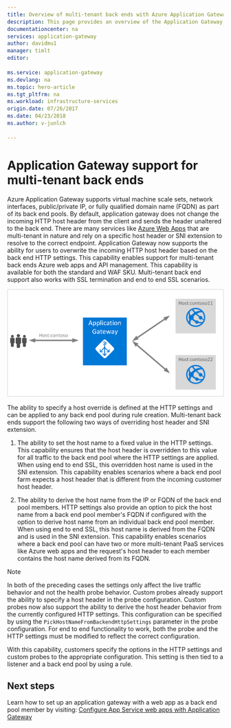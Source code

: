 ```yaml
---
title: Overview of multi-tenant back ends with Azure Application Gateway | Microsoft Docs
description: This page provides an overview of the Application Gateway support for multi-tenant back ends.
documentationcenter: na
services: application-gateway
author: davidmu1
manager: timlt
editor: 

ms.service: application-gateway
ms.devlang: na
ms.topic: hero-article
ms.tgt_pltfrm: na
ms.workload: infrastructure-services
origin.date: 07/26/2017
ms.date: 04/23/2018
ms.author: v-junlch

---
```


# Application Gateway support for multi-tenant back ends

Azure Application Gateway supports virtual machine scale sets, network interfaces, public/private IP, or fully qualified domain name (FQDN) as part of its back end pools. By default, application gateway does not change the incoming HTTP host header from the client and sends the header unaltered to the back end. There are many services like [Azure Web Apps](../app-service/app-service-web-overview.md) that are multi-tenant in nature and rely on a specific host header or SNI extension to resolve to the correct endpoint. Application Gateway now supports the ability for users to overwrite the incoming HTTP host header based on the back end HTTP settings. This capability enables support for multi-tenant back ends Azure web apps and API management. This capability is available for both the standard and WAF SKU. Multi-tenant back end support also works with SSL termination and end to end SSL scenarios.

![web app scenario](./media/application-gateway-web-app-overview/scenario.png)

The ability to specify a host override is defined at the HTTP settings and can be applied to any back end pool during rule creation. Multi-tenant back ends support the following two ways of overriding host header and SNI extension.

1. The ability to set the host name to a fixed value in the HTTP settings. This capability ensures that the host header is overridden to this value for all traffic to the back end pool where the HTTP settings are applied. When using end to end SSL, this overridden host name is used in the SNI extension. This capability enables scenarios where a back end pool farm expects a host header that is different from the incoming customer host header.

2. The ability to derive the host name from the IP or FQDN of the back end pool members. HTTP settings also provide an option to pick the host name from a back end pool member's FQDN if configured with the option to derive host name from an individual back end pool member. When using end to end SSL, this host name is derived from the FQDN and is used in the SNI extension. This capability enables scenarios where a back end pool can have two or more multi-tenant PaaS services like Azure web apps and the request's host header to each member contains the host name derived from its FQDN.

> [!NOTE]
> In both of the preceding cases the settings only affect the live traffic behavior and not the health probe behavior. Custom probes already support the ability to specify a host header in the probe configuration. Custom probes now also support the ability to derive the host header behavior from the currently configured HTTP settings. This configuration can be specified by using the `PickHostNameFromBackendHttpSettings` parameter in the probe configuration. For end to end functionality to work, both the probe and the HTTP settings must be modified to reflect the correct configuration.

With this capability, customers specify the options in the HTTP settings and custom probes to the appropriate configuration. This setting is then tied to a listener and a back end pool by using a rule.

## Next steps

Learn how to set up an application gateway with a web app as a back end pool member by visiting: [Configure App Service web apps with Application Gateway](application-gateway-web-app-powershell.md)

<!--Update_Description: wording update -->